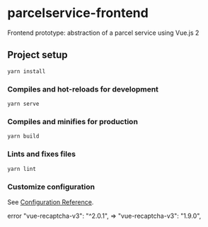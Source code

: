 # parcelservice-frontend
Frontend prototype: abstraction of a parcel service using Vue.js 2

## Project setup
```
yarn install
```

### Compiles and hot-reloads for development
```
yarn serve
```

### Compiles and minifies for production
```
yarn build
```

### Lints and fixes files
```
yarn lint
```

### Customize configuration
See [Configuration Reference](https://cli.vuejs.org/config/).


error  "vue-recaptcha-v3": "^2.0.1", =>  "vue-recaptcha-v3": "1.9.0",
